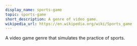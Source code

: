 ```yaml
---
display_name: sports-game
topic: sports-game
short_description: A genre of video game.
wikipedia_url: https://en.wikipedia.org/wiki/Sports_game
---
```

A video game genre that simulates the practice of sports.
